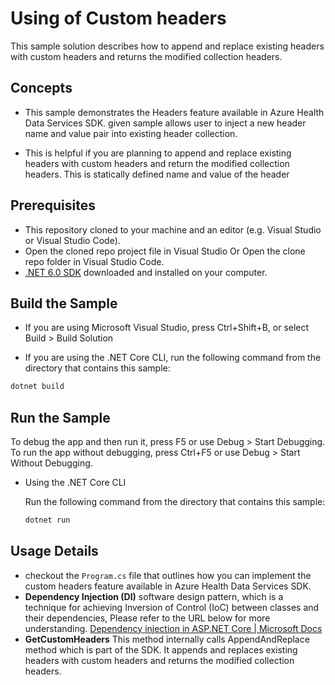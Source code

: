 # Using of Custom headers

This sample solution describes how to append and replace existing headers with custom headers and returns the modified collection headers. 

## Concepts

- This sample demonstrates the Headers feature available in Azure Health Data Services SDK. given sample allows user to inject a new header name and value pair into existing header collection.  

- This is helpful if you are planning to append and replace existing headers with custom headers and return the modified collection headers. This is statically defined name and value of the header 

## Prerequisites

- This repository cloned to your machine and an editor (e.g. Visual Studio or Visual Studio Code).
- Open the cloned repo project file in Visual Studio Or Open the clone repo folder in Visual Studio Code.
- [.NET 6.0 SDK](https://dotnet.microsoft.com/download) downloaded and installed on your computer.

## Build the Sample 

- If you are using Microsoft Visual Studio, press Ctrl+Shift+B, or select Build > Build Solution 

- If you are using the .NET Core CLI, run the following command from the directory that contains this sample: 

```bash
dotnet build
```

## Run the Sample 

To debug the app and then run it, press F5 or use Debug > Start Debugging. To run the app without debugging, press Ctrl+F5 or use Debug > Start Without Debugging. 

- Using the .NET Core CLI 

    Run the following command from the directory that contains this sample: 

    ```bash
    dotnet run
    ```

## Usage Details

- checkout the `Program.cs` file that outlines how you can implement the custom headers feature available in Azure Health Data Services SDK.
- **Dependency Injection (DI)** software design pattern, which is a technique for achieving Inversion of Control (IoC) between classes and their dependencies, Please refer to the URL below for more understanding.
[Dependency injection in ASP.NET Core | Microsoft Docs](https://docs.microsoft.com/en-us/aspnet/core/fundamentals/dependency-injection?view=aspnetcore-6.0)
- **GetCustomHeaders** This method internally calls AppendAndReplace method which is part of the SDK. It appends and replaces existing headers with custom headers and returns the modified collection headers. 
